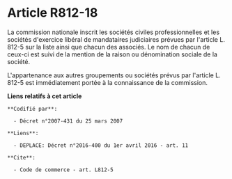 # Article R812-18

La commission nationale inscrit les sociétés civiles professionnelles et les sociétés d'exercice libéral de mandataires
judiciaires prévues par l'article L. 812-5 sur la liste ainsi que chacun des associés. Le nom de chacun de ceux-ci est suivi
de la mention de la raison ou dénomination sociale de la société. 

L'appartenance aux autres groupements ou sociétés prévus par l'article L. 812-5 est immédiatement portée à la connaissance de
la commission.

**Liens relatifs à cet article**

	**Codifié par**:

	  - Décret n°2007-431 du 25 mars 2007

	**Liens**:

	  - DEPLACE: Décret n°2016-400 du 1er avril 2016 - art. 11

	**Cite**:

	  - Code de commerce - art. L812-5
